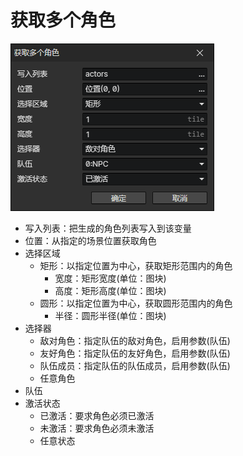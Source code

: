 # 获取多个角色

![](img/getMultipleActors-1.png)

- 写入列表：把生成的角色列表写入到该变量
- 位置：从指定的场景位置获取角色
- 选择区域
  - 矩形：以指定位置为中心，获取矩形范围内的角色
    - 宽度：矩形宽度(单位：图块)
    - 高度：矩形高度(单位：图块)
  - 圆形：以指定位置为中心，获取圆形范围内的角色
    - 半径：圆形半径(单位：图块)
- 选择器
  - 敌对角色：指定队伍的敌对角色，启用参数(队伍)
  - 友好角色：指定队伍的友好角色，启用参数(队伍)
  - 队伍成员：指定队伍的队伍成员，启用参数(队伍)
  - 任意角色
- 队伍
- 激活状态
  - 已激活：要求角色必须已激活
  - 未激活：要求角色必须未激活
  - 任意状态